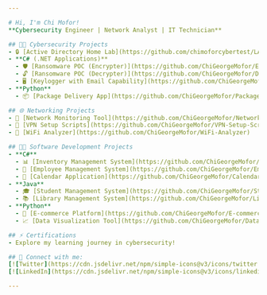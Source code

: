 ```yaml
---

# Hi, I'm Chi Mofor! 
**Cybersecurity Engineer | Network Analyst | IT Technician**

## 👨‍💻 Cybersecurity Projects
- 🔒 [Active Directory Home Lab](https://github.com/chimoforcybertest/LABURL)
- **C# (.NET Applications)**
  - 🛡️ [Ransomware POC (Encrypter)](https://github.com/ChiGeorgeMofor/EncrypterPOC)
  - 🔓 [Ransomware POC (Decrypter)](https://github.com/ChiGeorgeMofor/DecrypterPOC)
  - 🖥️ [Keylogger with Email Capability](https://github.com/ChiGeorgeMofor/Key-Logger-With-Email)
- **Python**
  - 📦 [Package Delivery App](https://github.com/ChiGeorgeMofor/Package-Delivery-Pathfinding-Algorithm)

## 🌐 Networking Projects
- 📡 [Network Monitoring Tool](https://github.com/ChiGeorgeMofor/Network-Monitoring-Tool)
- 🔗 [VPN Setup Scripts](https://github.com/ChiGeorgeMofor/VPN-Setup-Scripts)
- 📶 [WiFi Analyzer](https://github.com/ChiGeorgeMofor/WiFi-Analyzer)

## 👨‍💻 Software Development Projects
- **C#**
  - 📊 [Inventory Management System](https://github.com/ChiGeorgeMofor/Inventory-Management-System)
  - 💼 [Employee Management System](https://github.com/ChiGeorgeMofor/Employee-Management-System)
  - 📅 [Calendar Application](https://github.com/ChiGeorgeMofor/Calendar-Application)
- **Java**
  - 🎓 [Student Management System](https://github.com/ChiGeorgeMofor/Student-Management-System)
  - 📚 [Library Management System](https://github.com/ChiGeorgeMofor/Library-Management-System)
- **Python**
  - 🛒 [E-commerce Platform](https://github.com/ChiGeorgeMofor/E-commerce-Platform)
  - 📈 [Data Visualization Tool](https://github.com/ChiGeorgeMofor/Data-Visualization-Tool)

## ⚡ Certifications
- Explore my learning journey in cybersecurity!

## 🤳 Connect with me:
[![Twitter](https://cdn.jsdelivr.net/npm/simple-icons@v3/icons/twitter.svg)](https://twitter.com/chi_mofor) 
[![LinkedIn](https://cdn.jsdelivr.net/npm/simple-icons@v3/icons/linkedin.svg)](https://www.linkedin.com/in/chi-george-mofor-037883247/) 

---
```


